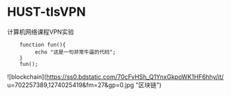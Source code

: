 # HUST-tlsVPN
计算机网络课程VPN实验
```
    function fun(){
         echo "这是一句非常牛逼的代码";
    }
    fun();
```
![blockchain](https://ss0.bdstatic.com/70cFvHSh_Q1YnxGkpoWK1HF6hhy/it/
u=702257389,1274025419&fm=27&gp=0.jpg "区块链")
